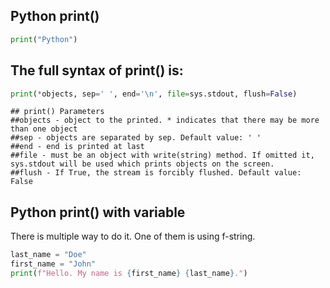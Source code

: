 ## Python print()

```python
print("Python")
```

## The full syntax of print() is:

```python
print(*objects, sep=' ', end='\n', file=sys.stdout, flush=False)
```

```  
## print() Parameters
##objects - object to the printed. * indicates that there may be more than one object
##sep - objects are separated by sep. Default value: ' '
##end - end is printed at last
##file - must be an object with write(string) method. If omitted it, sys.stdout will be used which prints objects on the screen.
##flush - If True, the stream is forcibly flushed. Default value: False
```

## Python print() with variable
There is multiple way to do it. One of them is using f-string.
```python
last_name = "Doe"
first_name = "John"
print(f"Hello. My name is {first_name} {last_name}.")
```
